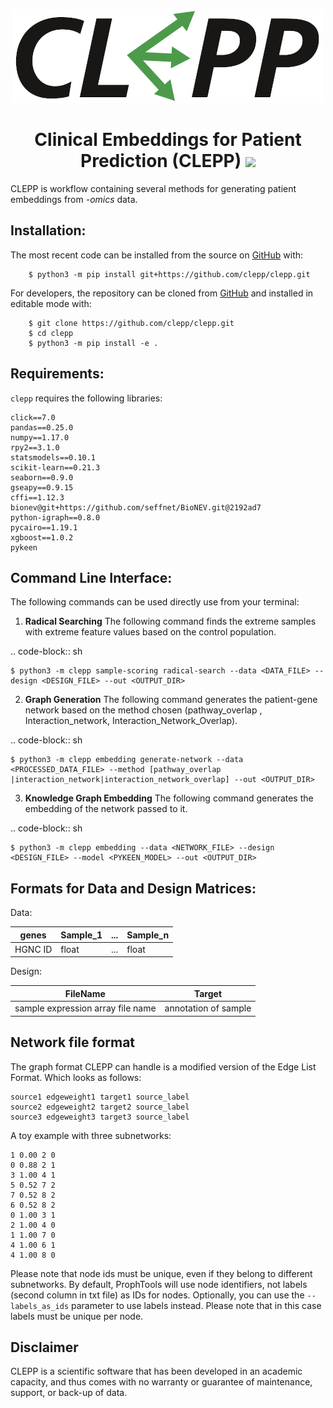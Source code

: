 <p align="center">
  <img src="docs/source/logo.jpg">
</p>

<h1 align="center">
  Clinical Embeddings for Patient Prediction (CLEPP)
  <img src="https://travis-ci.org/clepp/clepp.svg?branch=master" />
</h1>

CLEPP is workflow containing several methods for generating patient embeddings from *-omics* data.

Installation:
-------------

The most recent code can be installed from the source on [GitHub](https://github.com/clepp/clepp) with:

```
    $ python3 -m pip install git+https://github.com/clepp/clepp.git
```

For developers, the repository can be cloned from [GitHub](https://github.com/clepp/clepp) and installed in editable mode with:

```
    $ git clone https://github.com/clepp/clepp.git
    $ cd clepp
    $ python3 -m pip install -e .
```

Requirements:
--------------
`clepp` requires the following libraries:

    click==7.0
    pandas==0.25.0
    numpy==1.17.0
    rpy2==3.1.0
    statsmodels==0.10.1
    scikit-learn==0.21.3
    seaborn==0.9.0
    gseapy==0.9.15
    cffi==1.12.3
    bionev@git+https://github.com/seffnet/BioNEV.git@2192ad7
    python-igraph==0.8.0
    pycairo==1.19.1
    xgboost==1.0.2
    pykeen


Command Line Interface:
-----------------------
The following commands can be used directly use from your terminal:

1. **Radical Searching**
The following command finds the extreme samples with extreme feature values based on the control population.

.. code-block:: sh

    $ python3 -m clepp sample-scoring radical-search --data <DATA_FILE> --design <DESIGN_FILE> --out <OUTPUT_DIR>

2. **Graph Generation**
The following command generates the patient-gene network based on the method chosen (pathway_overlap
, Interaction_network, Interaction_Network_Overlap).

.. code-block:: sh

    $ python3 -m clepp embedding generate-network --data <PROCESSED_DATA_FILE> --method [pathway_overlap
    |interaction_network|interaction_network_overlap] --out <OUTPUT_DIR>


3. **Knowledge Graph Embedding**
The following command generates the embedding of the network passed to it.

.. code-block:: sh

    $ python3 -m clepp embedding --data <NETWORK_FILE> --design <DESIGN_FILE> --model <PYKEEN_MODEL> --out <OUTPUT_DIR>


Formats for Data and Design Matrices:
-------------------------------------
Data:

| genes | Sample_1 | ... | Sample_n |
| ----- | -------- | --- | -------- |
| HGNC ID | float | ... | float |

Design:

| FileName | Target |
| -------- | ------ |
| sample expression array file name | annotation of sample |


Network file format
-----------------
The graph format CLEPP can handle is a modified version of the Edge List Format. Which looks as follows:

    source1 edgeweight1 target1 source_label
    source2 edgeweight2 target2 source_label
    source3 edgeweight3 target3 source_label

A toy example with three subnetworks:

    1 0.00 2 0
    0 0.88 2 1
    3 1.00 4 1
    5 0.52 7 2
    7 0.52 8 2
    6 0.52 8 2
    0 1.00 3 1
    2 1.00 4 0
    1 1.00 7 0
    4 1.00 6 1
    4 1.00 8 0
    
Please note that node ids must be unique, even if they belong to different subnetworks. By default, ProphTools will use node identifiers, not labels (second column in txt file) as IDs for nodes. Optionally, you can use the ``--labels_as_ids`` parameter to use labels instead. Please note that in this case labels must be unique per node.

Disclaimer
----------
CLEPP is a scientific software that has been developed in an academic capacity, and thus comes with no warranty or guarantee of maintenance, support, or back-up of data.
